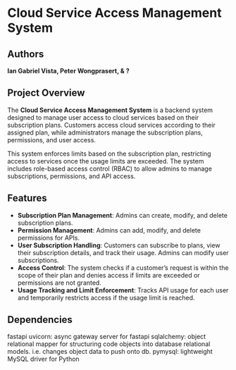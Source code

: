 # Cloud Service Access Management System

## Authors
**Ian Gabriel Vista, Peter Wongprasert, & ?**

## Project Overview

The **Cloud Service Access Management System** is a backend system designed to manage user access to cloud services based on their subscription plans. Customers access cloud services according to their assigned plan, while administrators manage the subscription plans, permissions, and user access.

This system enforces limits based on the subscription plan, restricting access to services once the usage limits are exceeded. The system includes role-based access control (RBAC) to allow admins to manage subscriptions, permissions, and API access.

## Features

- **Subscription Plan Management**: Admins can create, modify, and delete subscription plans.
- **Permission Management**: Admins can add, modify, and delete permissions for APIs.
- **User Subscription Handling**: Customers can subscribe to plans, view their subscription details, and track their usage. Admins can modify user subscriptions.
- **Access Control**: The system checks if a customer’s request is within the scope of their plan and denies access if limits are exceeded or permissions are not granted.
- **Usage Tracking and Limit Enforcement**: Tracks API usage for each user and temporarily restricts access if the usage limit is reached.


## Dependencies

fastapi
uvicorn: async gateway server for fastapi
sqlalchemy: object relational mapper for structuring code objects into database relational models. 
    i.e. changes object data to push onto db.
pymysql: lightweight MySQL driver for Python 